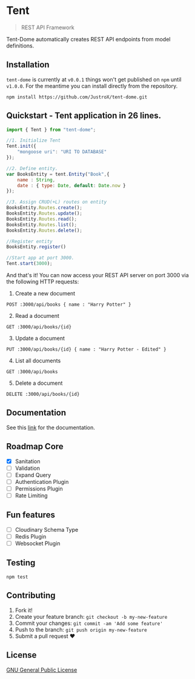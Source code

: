 # Tent
> REST API Framework

Tent-Dome automatically creates REST API endpoints from model definitions.

## Installation

`tent-dome` is currently at `v0.0.1` things won't get published on `npm` until `v1.0.0`.
For the meantime you can install directly from the repository.

```
npm install https://github.com/JustroX/tent-dome.git
```



## Quickstart - Tent application in 26 lines.
```js
import { Tent } from "tent-dome";

//1. Initialize Tent
Tent.init({
	"mongoose uri": "URI TO DATABASE"
});

//2. Define entity.
var BooksEntity = tent.Entity("Book",{
	name : String,
	date : { type: Date, default: Date.now }
});

//3. Assign CRUD(+L) routes on entity
BooksEntity.Routes.create();
BooksEntity.Routes.update();
BooksEntity.Routes.read();
BooksEntity.Routes.list();
BooksEntity.Routes.delete();

//Register entity
BooksEntity.register()

//Start app at port 3000.
Tent.start(3000);
```
And that's it!
You can now access your REST API server on port 3000 via the following HTTP requests:

1. Create a new document
```
POST :3000/api/books { name : "Harry Potter" }
```
2. Read a document
```
GET :3000/api/books/{id}
```
3. Update a document
```
PUT :3000/api/books/{id} { name : "Harry Potter - Edited" }
```
4. List all documents
```
GET :3000/api/books
```
5. Delete a document
```
DELETE :3000/api/books/{id}
```

## Documentation
See this [link](https://justrox.github.io/tent-dome/) for the documentation.


## Roadmap Core
- [x] Sanitation
- [ ] Validation
- [ ] Expand Query
- [ ] Authentication Plugin
- [ ] Permissions Plugin
- [ ] Rate Limiting

## Fun features
- [ ] Cloudinary Schema Type
- [ ] Redis Plugin
- [ ] Websocket Plugin

## Testing

```
npm test
```

## Contributing
1. Fork it!
2. Create your feature branch: `git checkout -b my-new-feature`
3. Commit your changes: `git commit -am 'Add some feature'`
4. Push to the branch: `git push origin my-new-feature`
5. Submit a pull request ❤

## License
[GNU General Public License](./LICENSE)
